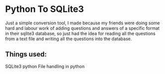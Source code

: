 # Python To SQLite3

Just a simple conversion tool, I made because my friends were doing some hard and labour work of adding questions and answers of a specific format in their sqlite3 database, so just had the idea for reading all the questions from a text file and writing all the questions into the database.

## Things used:
   SQLite3
   python
   File handling in python
   